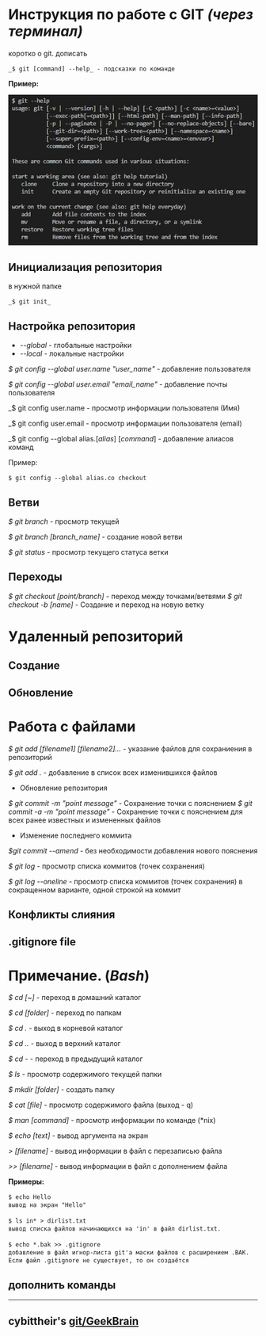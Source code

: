 # Инструкция по работе с GIT _(через терминал)_ 

коротко о git. дописать

```
_$ git [command] --help_ - подсказки по команде
```

**Пример:**

![git help example](git_help_example.jpg)
## Инициализация репозитория

в нужной папке 

```
_$ git init_
```
## Настройка репозитория

* *--global* - глобальные настройки
* *--local* - локальные настройки

_$ git config --global user.name "user_name"_ - добавление пользователя

_$ git config --global user.email "email_name"_ - добавление почты пользователя

_$ git config user.name - просмотр информации пользователя (Имя)

_$ git config user.email - просмотр информации пользователя (email)

_$ git config --global alias.[*alias*] [*command*] - добавление алиасов команд

Пример: 
```
$ git config --global alias.co checkout
```



## Ветви

_$ git branch_ - просмотр текущей

_$ git branch [branch_name]_ - создание новой ветви

_$ git status_ - просмотр текущего статуса ветки

## Переходы 

_$ git checkout [point/branch]_ - переход между точками/ветвями
_$ git checkout -b [name]_ - Создание и переход на новую ветку

# Удаленный репозиторий

## Создание

## Обновление

# Работа с файлами

_$ git add [filename1] [filename2]..._ - указание файлов для сохраниения в репозиторий

_$ git add ._ - добавление в список всех изменившихся файлов

* Обновление репозитория

_$ git commit -m "point message"_ - Сохранение точки с пояснением
_$ git commit -a -m "point message"_ - Сохранение точки с пояснением для всех ранее известных и измененных файлов


* Изменение последнего коммита

_$git commit --amend_ - без необходимости добавления нового пояснения

_$ git log_ - просмотр списка коммитов (точек сохранения)

_$ git log --oneline_ - просмотр списка коммитов (точек сохранения) в сокращенном варианте, одной строкой на коммит

## Конфликты слияния ##



## .gitignore file ##

# Примечание. (_Bash_) #


_$ cd [~]_ -  переход в домашний каталог

_$ cd [folder]_ -  переход по папкам

_$ cd ._ - выход в корневой каталог

_$ cd .._ - выход в верхний каталог

_$ cd -_ - переход в предыдущий каталог

_$ ls_ -  просмотр содержимого текущей папки

_$ mkdir [folder]_ - создать папку

_$ cat [file]_ - просмотр содержимого файла (выход - q)

_$ man [command]_ - просмотр информации по команде (*nix)

_$ echo [text]_ - вывод аргумента на экран

_> [filename]_ - вывод информации в файл с перезаписью файла

_>> [filename]_ - вывод информации в файл с дополнением файла

**Примеры:**
```
$ echo Hello 
вывод на экран "Hello"

$ ls in* > dirlist.txt
вывод списка файлов начинающихся на 'in' в файл dirlist.txt. 

$ echo *.bak >> .gitignore
добавление в файл игнор-листа git'а маски файлов с расширением .BAK.
Если файл .gitignore не существует, то он создаётся
```

## дополнить команды

---
cybittheir's **[git/GeekBrain](https://github.com/cybittheir/GBHW/)**
---
